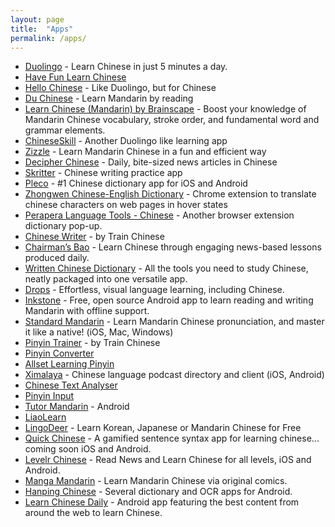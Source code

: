 ```yaml
---
layout: page
title:  "Apps"
permalink: /apps/
---
```

* [Duolingo](https://www.duolingo.com/course/zh-CN/en/Learn-Chinese-Online) - Learn Chinese in just 5 minutes a day.
* [Have Fun Learn Chinese](http://www.havefunlearnchinese.com/)
* [Hello Chinese](http://www.hellochinese.cc/) - Like Duolingo, but for Chinese
* [Du Chinese](https://www.duchinese.net/) - Learn Mandarin by reading
* [Learn Chinese (Mandarin) by Brainscape](https://www.brainscape.com/learn/chinese-mandarin) - Boost your knowledge of Mandarin Chinese vocabulary, stroke order, and fundamental word and grammar elements.
* [ChineseSkill](http://chineseskill.com/) - Another Duolingo like learning app
* [Zizzle](http://www.zizzle.io/) - Learn Mandarin Chinese in a fun and efficient way
* [Decipher Chinese](http://www.decipherchinese.com/) - Daily, bite-sized news articles in Chinese
* [Skritter](https://skritter.com/) - Chinese writing practice app
* [Pleco](https://www.pleco.com/) - #1 Chinese dictionary app for iOS and Android
* [Zhongwen Chinese-English Dictionary](https://chrome.google.com/webstore/detail/zhongwen-chinese-english/kkmlkkjojmombglmlpbpapmhcaljjkde) - Chrome extension to translate chinese characters on web pages in hover states
* [Perapera Language Tools - Chinese](http://www.perapera.org/category/chinese/) - Another browser extension dictionary pop-up.
* [Chinese Writer](http://www.trainchinese.com/v2/viewApps.php?rAp=0) - by Train Chinese
* [Chairman’s Bao](https://www.thechairmansbao.com/the-chairmans-bao-app/) - Learn Chinese through engaging news-based lessons produced daily.
* [Written Chinese Dictionary](https://www.writtenchinese.com/) - All the tools you need to study Chinese, neatly packaged into one versatile app.
* [Drops](http://languagedrops.com/) - Effortless, visual language learning, including Chinese.
* [Inkstone](https://www.skishore.me/inkstone/) - Free, open source Android app to learn reading and writing Mandarin with offline support.
* [Standard Mandarin](http://www.standardmandarin.com/) - Learn Mandarin Chinese pronunciation, and master it like a native! (iOS, Mac, Windows)
* [Pinyin Trainer](https://itunes.apple.com/gb/app/pinyin-trainer-by-trainchinese/id376797304?mt=8) - by Train Chinese
* [Pinyin Converter](https://itunes.apple.com/us/app/pinyin-converter-convert-hanzi-to-hanyu-p%C4%ABny%C4%ABn/id434120323?mt=8)
* [Allset Learning Pinyin](https://itunes.apple.com/gb/app/allset-learning-pinyin/id483673874?mt=8)
* [Ximalaya](http://www.ximalaya.com/download/) - Chinese language podcast directory and client (iOS, Android)
* [Chinese Text Analyser](https://www.chinesetextanalyser.com/)
* [Pinyin Input](https://www.pinyinput.net/)
* [Tutor Mandarin](https://play.google.com/store/apps/details?id=inc.osbay.android.tutormandarin) - Android
* [LiaoLearn](http://liaolearn.com/)
* [LingoDeer](https://www.lingodeer.com/) - Learn Korean, Japanese   or Mandarin Chinese for Free
* [Quick Chinese](https://quickchineseapp.com/) - A gamified sentence syntax app for learning chinese... coming soon iOS and Android.
* [Levelr Chinese](http://levelr.io/learnchinese/) - Read News and Learn Chinese for all levels, iOS and Android.
* [Manga Mandarin](http://www.funnybean.com/) - Learn Mandarin Chinese via original comics.
* [Hanping Chinese](http://hanpingchinese.com/) - Several dictionary and OCR apps for Android.
* [Learn Chinese Daily](https://play.google.com/store/apps/details?id=com.learn.chinese.daily) - Android app featuring the best content from around the web to learn Chinese.
